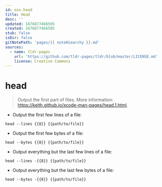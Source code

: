 ```yaml
---
id: osx.head
title: Head
desc: ''
updated: 1676877466505
created: 1676877466505
stub: false
isDir: false
gitNotePath: 'pages/{{ noteHiearchy }}.md'
sources:
  - name: tldr-pages
    url: 'https://github.com/tldr-pages/tldr/blob/master/LICENSE.md'
    license: Creative Commons
---
```

# head

> Output the first part of files.
> More information: <https://keith.github.io/xcode-man-pages/head.1.html>.

- Output the first few lines of a file:

`head --lines {{8}} {{path/to/file}}`

- Output the first few bytes of a file:

`head --bytes {{8}} {{path/to/file}}`

- Output everything but the last few lines of a file:

`head --lines -{{8}} {{path/to/file}}`

- Output everything but the last few bytes of a file:

`head --bytes -{{8}} {{path/to/file}}`

